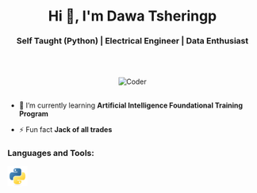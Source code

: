 <h1 align="center">Hi 👋, I'm Dawa Tsheringp</h1>
<h3 align="center">Self Taught (Python) | Electrical Engineer | Data Enthusiast</h3>

<br/><br/>

<div align="center">
<img src="https://github.com/raghavk16/raghavk16/blob/master/coderman.gif" alt="Coder" width="400" height="250" />
</div>
<br/>


- 🌱 I’m currently learning **Artificial Intelligence Foundational Training Program**

- ⚡ Fun fact **Jack of all trades**

<h3 align="left">Languages and Tools:</h3>
<p align="left"> <a href="https://www.python.org" target="_blank" rel="noreferrer"> <img src="https://raw.githubusercontent.com/devicons/devicon/master/icons/python/python-original.svg" alt="python" width="40" height="40"/> </a> </p>
